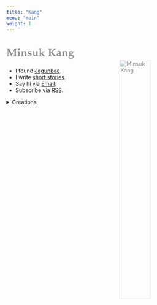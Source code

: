 ```yaml
---
title: "Kang"
menu: "main"
weight: 1
---
```

<style>
img{
opacity:0.5;
float: right;
width: 40%;
margin: 0 0.5em;
margin-top: -20px;
}

@media (max-width: 768px) {
  img {
    float: none;
    width: 65%;
    margin: 0 auto;
  }
}

img:hover{
opacity:1;
transition: 1s ease;
}

h1 {
    color: #919191;
    transition: 1s ease;
    font-family: 'Iowan Old Style', 'Palatino Linotype', 'URW Palladio L', P052, serif;

}
</style>

# Minsuk Kang

![Minsuk Kang](https://bear-images.sfo2.cdn.digitaloceanspaces.com/jagunbae/kakaotalk_photo_2024-10-22-17-40-36-003.webp "Minsuk Kang Profile Picture")

- I found [Jagunbae](https://en.jagunbae.com).
- I write [short stories](https://kangminsuk.com/tags/stories/).
- Say hi via [Email](https://letterbird.co/kang).
- Subscribe via [RSS](https://kangminsuk.com/blog/index.xml).

<details>
<summary>Creations</summary>
<ul>
<li><a href="https://us.jagunbae.com">Kang and Ko&#39;s Photo Diary</a></li>
<li><a href="https://kangminsuk.com/interview/">(A Bit Serious) Parent Interview</a></li>
<li><a href="https://kangminsuk.com/conversation/">(A Bit Serious) Question Generator</a></li>
<li><a href="https://kangminsuk.com/mal/">Mal-muh-lee</a></li>
<li><a href="https://links.kangminsuk.com/bookmarks/shared">Bookmarks</a></li>
<li><a href="https://reviews.cheesylazy.com/">Sandwich shop</a> (closed)</li>
</ul>
</details>
